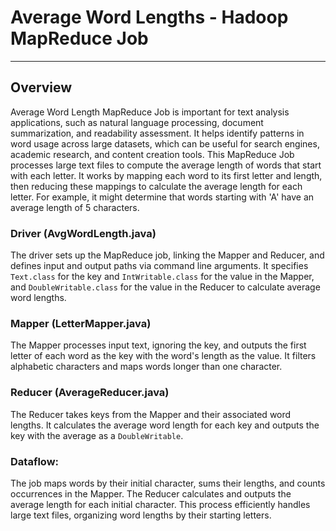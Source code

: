 # Average Word Lengths - Hadoop MapReduce Job
---
## Overview
Average Word Length MapReduce Job is important for text analysis applications, such as natural language processing, document summarization, and readability assessment. It helps identify patterns in word usage across large datasets, which can be useful for search engines, academic research, and content creation tools. This MapReduce Job processes large text files to compute the average length of words that start with each letter. It works by mapping each word to its first letter and length, then reducing these mappings to calculate the average length for each letter. For example, it might determine that words starting with 'A' have an average length of 5 characters.

### Driver (AvgWordLength.java)
The driver sets up the MapReduce job, linking the Mapper and Reducer, and defines input and output paths via command line arguments. It specifies `Text.class` for the key and `IntWritable.class` for the value in the Mapper, and `DoubleWritable.class` for the value in the Reducer to calculate average word lengths. 

### Mapper (LetterMapper.java)
The Mapper processes input text, ignoring the key, and outputs the first letter of each word as the key with the word's length as the value. It filters alphabetic characters and maps words longer than one character.

### Reducer (AverageReducer.java)
The Reducer takes keys from the Mapper and their associated word lengths. It calculates the average word length for each key and outputs the key with the average as a `DoubleWritable`.

### Dataflow:
The job maps words by their initial character, sums their lengths, and counts occurrences in the Mapper. The Reducer calculates and outputs the average length for each initial character. This process efficiently handles large text files, organizing word lengths by their starting letters.
